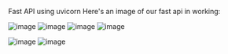 Fast API using uvicorn
Here's an image of our fast api in working:

![image](https://user-images.githubusercontent.com/69692410/223128291-7d35b7a5-9131-4e34-be95-bfa4471af925.png)
![image](https://user-images.githubusercontent.com/69692410/223127979-d7ddb5b0-c4e7-4343-aa46-a708646fae32.png)
![image](https://user-images.githubusercontent.com/69692410/223127372-2e922222-2f7f-4f57-a666-5e80c24d591d.png)
![image](https://user-images.githubusercontent.com/69692410/223127808-731405e6-77b6-4554-8a73-d2443c94eeed.png)

![image](https://user-images.githubusercontent.com/69692410/226317473-05ba876f-89a6-435b-b70b-75bf76b02de2.png)
![image](https://user-images.githubusercontent.com/69692410/226318496-1d9c84e0-0640-4ff9-ba55-d62499e10453.png)






